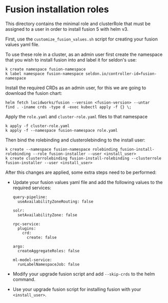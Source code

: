 # Fusion installation roles

This directory contains the minimal role and clusterRole that must be assigned to
a user in order to install fusion 5 with helm v3.

First, use the `customize_fusion_values.sh` script for creating your fusion values yaml file.

To use these role in a cluster, as an admin user first create the namespace that you wish to
install fusion into and label it for seldon's use:

```
k create namespace fusion-namespace
k label namespace fusion-namespace seldon.io/controller-id=fusion-namespace
```

Install the required CRDs as an admin user, for this we are going to download the fusion chart:

```
helm fetch lucidworks/fusion --version <fusion-version> --untar
find . -iname crds -type d -exec kubectl apply -f {} \;
```

Apply the `role.yaml` and `cluster-role.yaml` files to that namespace

```
k apply -f cluster-role.yaml
k apply -f --namespace fusion-namespace role.yaml
```

Then bind the rolebinding and clusterolebinding to the install user:

```
k create --namespace fusion-namespace rolebinding fusion-install-rolebinding --role fusion-installer --user <install_user>
k create clusterrolebinding fusion-install-rolebinding --clusterrole fusion-installer --user <install_user>
```

After this changes are applied, some extra steps need to be performed:

* Update your fusion values yaml file and add the following values to the required services:

    ```
    query-pipeline:
      useAvailabilityZoneRouting: false

    solr:
      setAvailabilityZone: false

    rpc-service:
      plugins:
        crd:
          create: false

    argo:
      createAggregateRoles: false

    ml-model-service:
      runLabelNamespaceJob: false
    ```

* Modify your upgrade fusion script and add `--skip-crds` to the helm command.

* Use your upgrade fusion script for installing fusion with your `<install_user>`.
